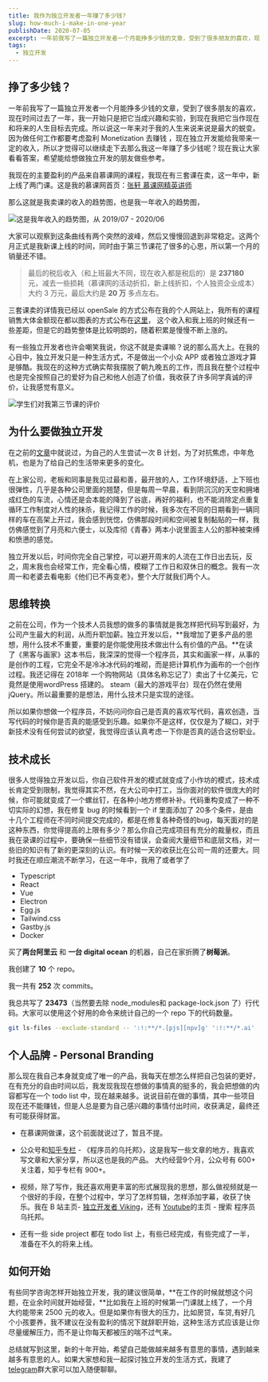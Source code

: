 ```yaml
---
title: 我作为独立开发者一年赚了多少钱?
slug: how-much-i-make-in-one-year
publishDate: 2020-07-05
excerpt: 一年前我写了一篇独立开发者一个月能挣多少钱的文章，受到了很多朋友的喜欢，现在时间过去了一年，我一开始只是把它当成兴趣和实验，到现在我把它当作现在和将来的人生目标去完成。所以说这一年来对于我的人生来说来说是最大的蜕变。因为做任何工作都要考虑盈利 Monetization 去赚钱 ，现在独立开发能给我带来一定的收入，所以才觉得可以继续走下去那么我这一年赚了多少钱呢？现在我让大家看看答案，希望能给想做独立开发的朋友做些参考。
tags:
  - 独立开发
---
```


## 挣了多少钱？

一年前我写了一篇独立开发者一个月能挣多少钱的文章，受到了很多朋友的喜欢，
现在时间过去了一年，我一开始只是把它当成兴趣和实验，到现在我把它当作现在和将来的人生目标去完成。所以说这一年来对于我的人生来说来说是最大的蜕变。因为做任何工作都要考虑盈利 Monetization 去赚钱 ，现在独立开发能给我带来一定的收入，所以才觉得可以继续走下去那么我这一年赚了多少钱呢？现在我让大家看看答案，希望能给想做独立开发的朋友做些参考。

我现在的主要盈利的产品来自慕课网的课程，我现在有三套课在卖，这一年中，新上线了两门课。这是我的慕课网首页：[张轩 慕课网精英讲师](https://www.imooc.com/t/6012904/)

那么这就是我卖课的收入的趋势图，也是我一年收入的趋势图，

![这是我年收入的趋势图，从 2019/07 - 2020/06](/line.jpeg)

大家可以观察到这条曲线有两个突然的波峰，然后又慢慢回退到非常稳定。这两个月正式是我新课上线的时间，同时由于第三节课花了很多的心思，所以第一个月的销量还不错。

> 最后的税后收入（和上班最大不同，现在收入都是税后的）是 **237180** 元，减去一些损耗（慕课网的活动折扣，新上线折扣，个人独资企业成本）大约 3 万元，最后大约是 **20 万** 多点左右。

三套课卖的详情我已经以 openSale 的方式公布在我的个人网站上，我所有的课程销售大体金额现在都以图表的方式公布在[这里](/opensale)， 这个收入和我上班的时候还有一些差距，但是它的趋势整体是比较明朗的，随着积累是慢慢不断上涨的。

有一些独立开发者也许会嘲笑我说，你这不就是卖课嘛？说的那么高大上。在我的心目中，独立开发只是一种生活方式，不是做出一个小众 APP 或者独立游戏才算是够酷。我现在的这种方式确实帮我摆脱了朝九晚五的工作，而且我在整个过程中也是完全按照自己的爱好为自己和他人创造了价值，我收获了许多同学真诚的评价，让我感觉有意义。

![学生们对我第三节课的评价](/comments.png)

## 为什么要做独立开发

在之前的[文章](https://zhuanlan.zhihu.com/p/85705608)中就说过，为自己的人生尝试一次 B 计划，为了对抗焦虑，中年危机，也是为了给自己的生活带来更多的变化。

在上家公司，老板和同事是我见过最和善，最开放的人，工作环境舒适，上下班也很弹性，几乎是各种公司里面的翘楚，但是每周一早晨，看到阴沉沉的天空和拥堵成红色的车流，心情还是会本能的降到了谷底，再好的福利，也不能消除定点重复循环工作制度对人性的抹杀，我记得工作的时候，我多次在不同的日期看到一辆同样的车在高架上开过，我会感到恍惚，仿佛那段时间和空间被复制黏贴的一样，我仿佛感觉到了月亮和六便士，以及库彻《青春》两本小说里面主人公的那种被束缚和愤懑的感觉。

独立开发以后，时间你完全自己掌控，可以避开周末的人流在工作日出去玩，反之，周末我也会经常工作，完全看心情，模糊了工作日和双休日的概念。我有一次周一和老婆去看电影《他们已不再变老》，整个大厅就我们两个人。

## 思维转换

之前在公司，作为一个技术人员我想的做多的事情就是我怎样把代码写到最好，为公司产生最大的利润，从而升职加薪。独立开发以后，**我增加了更多产品的思想，用什么技术不重要，重要的是你能使用技术做出什么有价值的产品。**在读了《黑客与画家》这本书后，我深深的觉得一个程序员，其实和画家一样，从事的是创作的工程，它完全不是冷冰冰代码的堆砌，而是把计算机作为画布的一个创作过程。我还记得在 2018年 一个购物网站（具体名称忘记了）卖出了十亿美元，它竟然是使用wordPress 搭建的。 steam（最大的游戏平台）现在仍然在使用 jQuery。所以最重要的是想法，用什么技术只是实现的途径。

所以如果你想做一个程序员，不妨问问你自己是否真的喜欢写代码，喜欢创造，当写代码的时候你是否真的能感受到乐趣。如果你不是这样，仅仅是为了糊口，对于新技术没有任何尝试的欲望，我觉得应该认真考虑一下你是否真的适合这份职业。

## 技术成长

很多人觉得独立开发以后，你自己软件开发的模式就变成了小作坊的模式，技术成长肯定受到限制，我觉得其实不然，在大公司中打工，当你面对的软件很庞大的时候，你可能就变成了一个螺丝钉，在各种小地方修修补补。代码重构变成了一种不切实际的幻想，我在修复 bug 的时候看到一个 if 里面添加了 20多个条件，是由十几个工程师在不同时间提交完成的，都是在修复各种奇怪的bug，每天面对的是这种东西，你觉得提高的上限有多少？那么你自己完成项目有充分的裁量权，而且我在录课的过程中，要确保一些细节没有错误，会查阅大量细节和底层文档，对一些旧的知识有了新的更深刻的认识。有时候一天的收获比在公司一周的还要大。同时我还在顺应潮流不断学习，在这一年中，我用了或者学了 
* Typescript
* React
* Vue
* Electron
* Egg.js
* Tailwind.css
* Gastby.js
* Docker

买了**两台阿里云** 和 **一台 digital ocean** 的机器，自己在家折腾了**树莓派**。

我创建了 **10** 个 repo。

我一共有 **252** 次 commits。

我总共写了 **23473**（当然要去除 node_modules和 package-lock.json 了）行代码。大家可以使用这个好用的命令来统计自己的一个 repo 下的代码数量。

```bash
git ls-files --exclude-standard -- ':!:**/*.[pjs][npv]g' ':!:**/*.ai' ':!:.idea' ':!:**/*.eslintrc' ':!:package-lock.json' | xargs wc -l
```

## 个人品牌 - Personal Branding

那么现在我自己本身就变成了唯一的产品，我每天在想怎么样把自己包装的更好，在有充分的自由时间以后，我发现我现在想做的事情真的挺多的，我会把想做的内容都写在一个 todo list 中，现在越来越多。说说目前在做的事情，其中一些项目现在还不能赚钱，但是人总是要为自己感兴趣的事情付出时间，收获满足，最终还有可能获得财富。

* 在慕课网做课，这个前面就说过了，暂且不提。

* 公众号和[知乎专栏](https://zhuanlan.zhihu.com/c_1021360385940537344) - 《程序员的乌托邦》，这是我写一些文章的地方，我喜欢写文章和大家分享，所以这也是我的产品。 大约经营9个月，公众号有 600+ 关注着，知乎专栏有 900+。

* 视频，除了写作，我还喜欢用更丰富的形式展现我的思想，那么做视频就是一个很好的手段，在整个过程中，学习了怎样剪辑，怎样添加字幕，收获了快乐。我在 B 站主页- [独立开发者 Viking](https://space.bilibili.com/480241067)，还有 [Youtube](https://www.youtube.com/channel/UCm5Z1WsCPhxl_NznRK0tvEw)的主页 - 搜索 程序员乌托邦。

* 还有一些 side project 都在 todo list 上，有些已经完成，有些完成了一半，准备在不久的将来上线。

## 如何开始

有些同学咨询怎样开始独立开发，我的建议很简单，**在工作的时候就想这个问题，在业余时间就开始经营，**比如我在上班的时候第一门课就上线了，一个月大约能带来 2500 元的收入。但是如果你有很大的压力，比如房贷，车贷,有好几个小孩要养，我不建议在没有盈利的情况下就辞职开始，这种生活方式应该是让你尽量缓解压力，而不是让你每天都被压的喘不过气来。

总结就写到这里，新的十年开始，希望自己能做越来越多有意思的事情，遇到越来越多有意思的人。如果大家想和我一起探讨独立开发的生活方式，我建了[telegram](https://t.me/utopiaeof)群大家可以加入随便聊聊。



